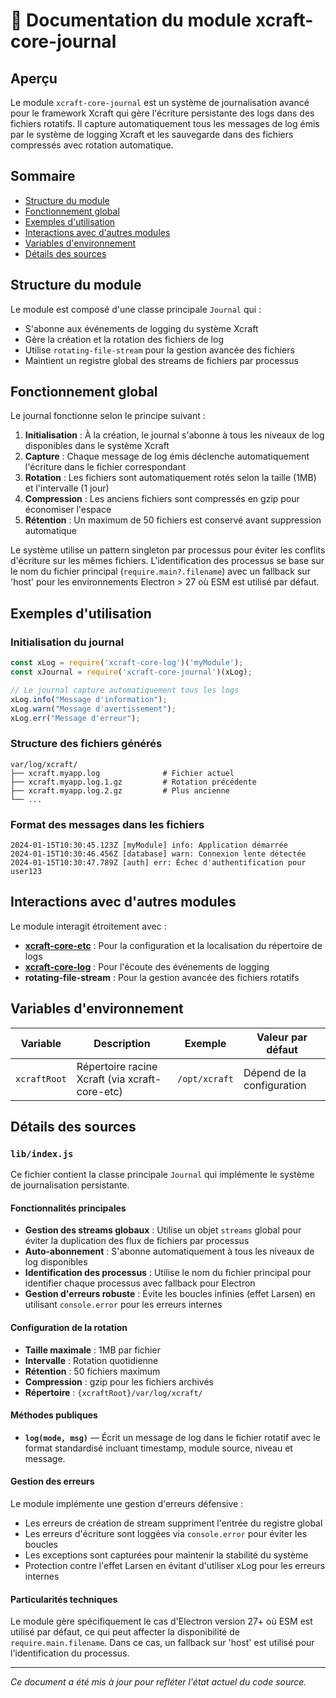 # 📘 Documentation du module xcraft-core-journal

## Aperçu

Le module `xcraft-core-journal` est un système de journalisation avancé pour le framework Xcraft qui gère l'écriture persistante des logs dans des fichiers rotatifs. Il capture automatiquement tous les messages de log émis par le système de logging Xcraft et les sauvegarde dans des fichiers compressés avec rotation automatique.

## Sommaire

- [Structure du module](#structure-du-module)
- [Fonctionnement global](#fonctionnement-global)
- [Exemples d'utilisation](#exemples-dutilisation)
- [Interactions avec d'autres modules](#interactions-avec-dautres-modules)
- [Variables d'environnement](#variables-denvironnement)
- [Détails des sources](#détails-des-sources)

## Structure du module

Le module est composé d'une classe principale `Journal` qui :

- S'abonne aux événements de logging du système Xcraft
- Gère la création et la rotation des fichiers de log
- Utilise `rotating-file-stream` pour la gestion avancée des fichiers
- Maintient un registre global des streams de fichiers par processus

## Fonctionnement global

Le journal fonctionne selon le principe suivant :

1. **Initialisation** : À la création, le journal s'abonne à tous les niveaux de log disponibles dans le système Xcraft
2. **Capture** : Chaque message de log émis déclenche automatiquement l'écriture dans le fichier correspondant
3. **Rotation** : Les fichiers sont automatiquement rotés selon la taille (1MB) et l'intervalle (1 jour)
4. **Compression** : Les anciens fichiers sont compressés en gzip pour économiser l'espace
5. **Rétention** : Un maximum de 50 fichiers est conservé avant suppression automatique

Le système utilise un pattern singleton par processus pour éviter les conflits d'écriture sur les mêmes fichiers. L'identification des processus se base sur le nom du fichier principal (`require.main?.filename`) avec un fallback sur 'host' pour les environnements Electron > 27 où ESM est utilisé par défaut.

## Exemples d'utilisation

### Initialisation du journal

```javascript
const xLog = require('xcraft-core-log')('myModule');
const xJournal = require('xcraft-core-journal')(xLog);

// Le journal capture automatiquement tous les logs
xLog.info("Message d'information");
xLog.warn("Message d'avertissement");
xLog.err("Message d'erreur");
```

### Structure des fichiers générés

```
var/log/xcraft/
├── xcraft.myapp.log              # Fichier actuel
├── xcraft.myapp.log.1.gz         # Rotation précédente
├── xcraft.myapp.log.2.gz         # Plus ancienne
└── ...
```

### Format des messages dans les fichiers

```
2024-01-15T10:30:45.123Z [myModule] info: Application démarrée
2024-01-15T10:30:46.456Z [database] warn: Connexion lente détectée
2024-01-15T10:30:47.789Z [auth] err: Échec d'authentification pour user123
```

## Interactions avec d'autres modules

Le module interagit étroitement avec :

- **[xcraft-core-etc]** : Pour la configuration et la localisation du répertoire de logs
- **[xcraft-core-log]** : Pour l'écoute des événements de logging
- **rotating-file-stream** : Pour la gestion avancée des fichiers rotatifs

## Variables d'environnement

| Variable     | Description                                    | Exemple       | Valeur par défaut          |
| ------------ | ---------------------------------------------- | ------------- | -------------------------- |
| `xcraftRoot` | Répertoire racine Xcraft (via xcraft-core-etc) | `/opt/xcraft` | Dépend de la configuration |

## Détails des sources

### `lib/index.js`

Ce fichier contient la classe principale `Journal` qui implémente le système de journalisation persistante.

#### Fonctionnalités principales

- **Gestion des streams globaux** : Utilise un objet `streams` global pour éviter la duplication des flux de fichiers par processus
- **Auto-abonnement** : S'abonne automatiquement à tous les niveaux de log disponibles
- **Identification des processus** : Utilise le nom du fichier principal pour identifier chaque processus avec fallback pour Electron
- **Gestion d'erreurs robuste** : Évite les boucles infinies (effet Larsen) en utilisant `console.error` pour les erreurs internes

#### Configuration de la rotation

- **Taille maximale** : 1MB par fichier
- **Intervalle** : Rotation quotidienne
- **Rétention** : 50 fichiers maximum
- **Compression** : gzip pour les fichiers archivés
- **Répertoire** : `{xcraftRoot}/var/log/xcraft/`

#### Méthodes publiques

- **`log(mode, msg)`** — Écrit un message de log dans le fichier rotatif avec le format standardisé incluant timestamp, module source, niveau et message.

#### Gestion des erreurs

Le module implémente une gestion d'erreurs défensive :

- Les erreurs de création de stream suppriment l'entrée du registre global
- Les erreurs d'écriture sont loggées via `console.error` pour éviter les boucles
- Les exceptions sont capturées pour maintenir la stabilité du système
- Protection contre l'effet Larsen en évitant d'utiliser xLog pour les erreurs internes

#### Particularités techniques

Le module gère spécifiquement le cas d'Electron version 27+ où ESM est utilisé par défaut, ce qui peut affecter la disponibilité de `require.main.filename`. Dans ce cas, un fallback sur 'host' est utilisé pour l'identification du processus.

---

_Ce document a été mis à jour pour refléter l'état actuel du code source._

[xcraft-core-etc]: https://github.com/Xcraft-Inc/xcraft-core-etc
[xcraft-core-log]: https://github.com/Xcraft-Inc/xcraft-core-log